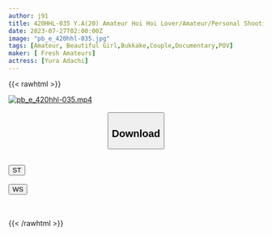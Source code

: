 ```yaml
---
author: j91
title: 420HHL-035 Y.A(20) Amateur Hoi Hoi Lover/Amateur/Personal Shooting/Beautiful Girl/Super M/Pajamas/Beautiful Breasts/Couple POV/Electric Massager (Yura Adachi)
date: 2023-07-27T02:00:00Z
image: "pb_e_420hhl-035.jpg"
tags: [Amateur, Beautiful Girl,Bukkake,Couple,Documentary,POV]
maker: [ Fresh Amateurs]
actress: [Yura Adachi]
---
```



{{< rawhtml >}}

<div class="video" data-videoid="QwA7meWYdVTkGq">
    <a href="javascript:;">
        <img src="https://my.j91.asia/posts/pb_e_420hhl-035/pb_e_420hhl-035.jpg" width="WIDTH" height="HEIGHT" alt="pb_e_420hhl-035.mp4" loading="lazy">
    </a>
</div>

<script type="text/javascript" src="https://j91.asia/asset/on-demand-st.js"></script>

<br>
  <link rel="stylesheet" href="https://j91.asia/asset/bs5.css">
  
  <center>
  <button class="btn btn-primary" type="button" data-bs-toggle="collapse" data-bs-target=".multi-collapse" aria-expanded="false" aria-controls="multiCollapseExample1 multiCollapseExample2"><h2>Download</h2></button></center>
</p>
<div class="row">
  <div class="col">
    <div class="collapse multi-collapse" id="multiCollapseExample1">
      <div class="card card-body">
	      	      <br>
<div class="buttons">  
<a href="https://streamtape.to/v/QwA7meWYdVTkGq"><button class="btn-hover color-3"><i class="fa fa-download"></i> ST</button></a></div>
    </div>
  </div>
</div>
  <div class="col">
    <div class="collapse multi-collapse" id="multiCollapseExample2">
      <div class="card card-body">
	      <br>
<div class="buttons">
    <a href="https://wolfstream.tv/ighxx1w9tchd.html"><button class="btn-hover color-9"><i class="fa fa-download"></i> WS</button></a></div>
<br><br>
      </div>
    </div>
  </div>
</div>

{{< /rawhtml >}}
